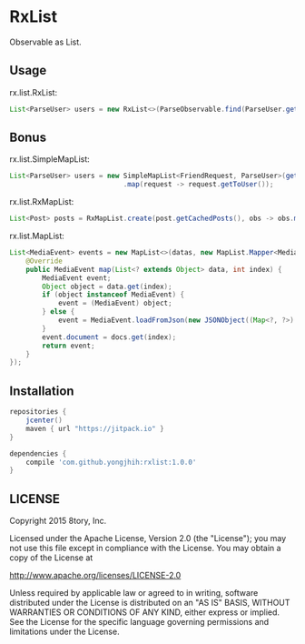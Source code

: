 # RxList

Observable as List.

## Usage

rx.list.RxList:

```java
List<ParseUser> users = new RxList<>(ParseObservable.find(ParseUser.getQuery()));
```

## Bonus

rx.list.SimpleMapList:

```java
List<ParseUser> users = new SimpleMapList<FriendRequest, ParseUser>(getIdolsQuery().find())
                            .map(request -> request.getToUser());
```

rx.list.RxMapList:

```java
List<Post> posts = RxMapList.create(post.getCachedPosts(), obs -> obs.map(p -> new ParsePost(p).setIsMainPost(false)));
```

rx.list.MapList:

```java
List<MediaEvent> events = new MapList<>(datas, new MapList.Mapper<MediaEvent>() {
    @Override
    public MediaEvent map(List<? extends Object> data, int index) {
        MediaEvent event;
        Object object = data.get(index);
        if (object instanceof MediaEvent) {
            event = (MediaEvent) object;
        } else {
            event = MediaEvent.loadFromJson(new JSONObject((Map<?, ?>) object).toString());
        }
        event.document = docs.get(index);
        return event;
    }
});
```

## Installation

```gradle
repositories {
    jcenter()
    maven { url "https://jitpack.io" }
}

dependencies {
    compile 'com.github.yongjhih:rxlist:1.0.0'
}
```

## LICENSE

Copyright 2015 8tory, Inc.

Licensed under the Apache License, Version 2.0 (the "License"); you may not use this file except in compliance with the License. You may obtain a copy of the License at

http://www.apache.org/licenses/LICENSE-2.0

Unless required by applicable law or agreed to in writing, software distributed under the License is distributed on an "AS IS" BASIS, WITHOUT WARRANTIES OR CONDITIONS OF ANY KIND, either express or implied. See the License for the specific language governing permissions and limitations under the License.
